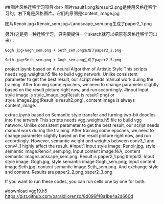 ##图片风格迁移学习项目\<br>
图片result1.png和result2.png是使用风格迁移学习的，右下角是风格图片。它们的原图是content_image.jpg

图片Renoir.jpg+Renoir_sem.jpg+Landscape_sem.png生成了paper2_1.png

另外(这是另一种迁移学习，只需要提供一个sketch就可以把原有风格迁移学习出来)：

    Gogh.jpg+Gogh_sem.png + Seth_sem.png生成了paper2_2.png
    
    Seth.jpg+Seth_sem.png + Gogh_sem.png生成了paper2_3.png



project.ipynb based on A neural Algorithm of Artistic Style
	This scripts needs vgg_weights.h5 file to build vgg network.
	Unlike consistent parameter to get the best result, our script needs manual work during the training. After training some epoches, we need to change parameter slightly based on the result picture right now, and run accordingly.
#input
	Input style image is style_image.jpg(Result is result1.png) or style_image2.jpg(Result is result2.png), content image is always content_image.


extrac.ipynb based on Semantic style transfer and turning two-bit doodles into fine artwork
	This scripts needs vgg_weights.h5 file to build vgg network.
	Unlike consistent parameter to get the best result, our script needs manual work during the training. After training some epoches, we need to change parameter slightly based on the result picture right now, and run accordingly. However, semantic weight and weights between conv3_1 and conv4_1 highly affect the result.
#Input1
	Input style image: Renoir.jpg, style semantic image:Renoir_sem.png; Input content image:N/A, content semantic image:Lanscape_sem.png. Result is paper2_1.png
#Input2:
	Input style image: Gogh.jpg, style semantic image:Gogh_sem.png; Input content image:Seth.jpg, content semantic image:Seth_sem.png. And exchange style and content. Results are paper2_2.png,paper2_3.png.

If you want to run these codes, you can run cells one by one for both.

#download vgg19.h5
https://gist.github.com/baraldilorenzo/8d096f48a1be4a2d660d
